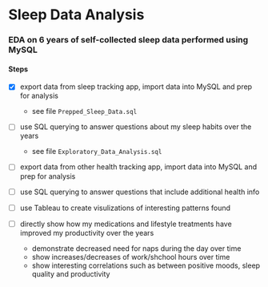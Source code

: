 # Sleep Data Analysis
### EDA on 6 years of self-collected sleep data performed using MySQL

#### Steps
- [x] export data from sleep tracking app, import data into MySQL and prep for analysis 
    - see file `Prepped_Sleep_Data.sql`

- [ ] use SQL querying to answer questions about my sleep habits over the years
    - see file `Exploratory_Data_Analysis.sql`

- [ ] export data from other health tracking app, import data into MySQL and prep for analysis

- [ ] use SQL querying to answer questions that include additional health info

- [ ] use Tableau to create visulizations of interesting patterns found

- [ ] directly show how my medications and lifestyle treatments have improved my productivity over the years
    - demonstrate decreased need for naps during the day over time
    - show increases/decreases of work/shchool hours over time
    - show interesting correlations such as between positive moods, sleep quality and productivity
    